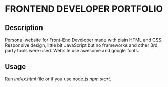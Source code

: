 
# FRONTEND DEVELOPER PORTFOLIO

## Description

Personal website for Front-End Developer made with plain HTML and CSS.
Responsive design, little bit JavaScript but no frameworks and other 3rd party tools were used.
Website use awesome and google fonts.

## Usage

Run *index.html* file or if you use node.js *npm start*.